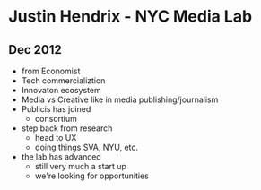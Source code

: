 # Justin Hendrix - NYC Media Lab
## Dec 2012
- from Economist
- Tech commercializtion 
- Innovaton ecosystem
- Media vs Creative like in media publishing/journalism
- Publicis has joined 
	- consortium
- step back from research
	- head to UX
	- doing things SVA, NYU, etc.
- the lab has advanced
	- still very much a start up
	- we're looking for opportunities 